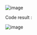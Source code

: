 ![image](https://github.com/Zoro2210/programming/assets/139787644/65956515-bd1e-47ee-a10a-26a7edfce231)




Code result : 


![image](https://github.com/Zoro2210/programming/assets/139787644/dd44ad35-067b-4579-bfea-ab606facd41f)
